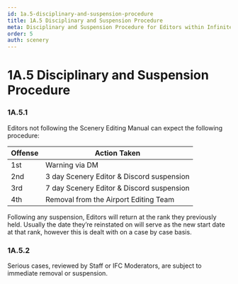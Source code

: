 ```yaml
---
id: 1a.5-disciplinary-and-suspension-procedure
title: 1A.5 Disciplinary and Suspension Procedure
meta: Disciplinary and Suspension Procedure for Editors within Infinite Flight.
order: 5
auth: scenery
---
```


# 1A.5  Disciplinary and Suspension Procedure

 

### 1A.5.1    

Editors not following the Scenery Editing Manual can expect the following procedure:

 

| Offense | Action Taken                              |
| ------- | ----------------------------------------- |
| 1st     | Warning via DM                            |
| 2nd     | 3 day Scenery Editor & Discord suspension |
| 3rd     | 7 day Scenery Editor & Discord suspension |
| 4th     | Removal from the Airport Editing Team     |

Following any suspension, Editors will return at the rank they previously held. Usually the date they’re reinstated on will serve as the new start date at that rank, however this is dealt with on a case by case basis.



### 1A.5.2

Serious cases, reviewed by Staff or IFC Moderators, are subject to immediate removal or suspension.